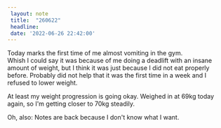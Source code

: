 ```yaml
---
 layout: note
 title:  "260622"
 headline:
 date: '2022-06-26 22:42:00'
---
```


Today marks the first time of me almost vomiting in the gym.  
Whish I could say it was because of me doing a deadlift with an insane amount of weight, but I think it was just because
I did not eat properly before. Probably did not help that it was the first time in a week and I refused to lower weight.

At least my weight progression is going okay. Weighed in at 69kg today again, so I'm getting closer to 70kg steadily.

Oh, also: Notes are back because I don't know what I want.
